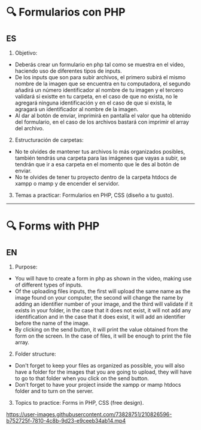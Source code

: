 # 🔍 Formularios con PHP

## ES

1. Objetivo:

- Deberás crear un formulario en php tal como se muestra en el video, haciendo uso de diferentes tipos de inputs.
- De los inputs que son para subir archivos, el primero subirá el mismo nombre de la imagen que se encuentra en tu computadora, el segundo añadirá un número identificador al nombre de tu imagen y el tercero validará si existte en tu carpeta, en el caso de que no exista, no le agregará ninguna identificación y en el caso de que si exista, le agragará un identificador al nombre de la imagen.
- Al dar al botón de enviar, imprimirá en pantalla el valor que ha obtenido del formulario, en el caso de los archivos bastará con imprimir el array del archivo.

2. Estructuración de carpetas:

- No te olvides de mantener tus archivos lo más organizados posibles, también tendrás una carpeta para las imágenes que vayas a subir, se tendrán que ir a esa carpeta en el momento que le des al botón de enviar.
- No te olvides de tener tu proyecto dentro de la carpeta htdocs de xampp o mamp y de encender el servidor.

3. Temas a practicar:
   Formularios en PHP, CSS (diseño a tu gusto).

---

# 🔍 Forms with PHP

## EN

1. Purpose:

- You will have to create a form in php as shown in the video, making use of different types of inputs.
- Of the uploading files inputs, the first will upload the same name as the image found on your computer, the second will change the name by adding an identifier number of your image, and the third will validate if it exists in your folder, in the case that it does not exist, it will not add any identification and in the case that it does exist, it will add an identifier before the name of the image.
- By clicking on the send button, it will print the value obtained from the form on the screen. In the case of files, it will be enough to print the file array.

2. Folder structure:

- Don't forget to keep your files as organized as possible, you will also have a folder for the images that you are going to upload, they will have to go to that folder when you click on the send button.
- Don't forget to have your project inside the xampp or mamp htdocs folder and to turn on the server.

3. Topics to practice:
   Forms in PHP, CSS (free design).


https://user-images.githubusercontent.com/73828751/210826596-b752725f-7810-4c8b-9d23-e9ceeb34ab14.mp4


